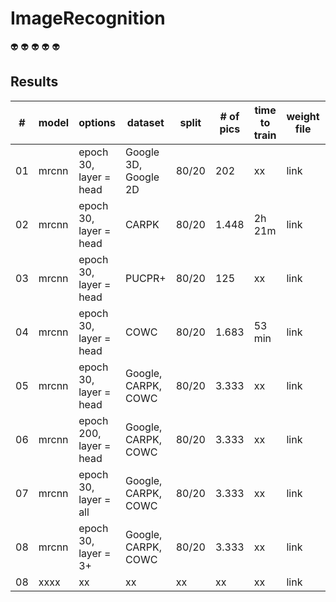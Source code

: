 # ImageRecognition

:alien:
:alien:
:alien:
:alien:
:alien:

## Results

| # | model | options | dataset | split | # of pics |time to train | weight file | mAP |
| --- | --- | --- | --- | --- | --- | --- | --- | --- |
| 01 | mrcnn | epoch 30, layer = head | Google 3D, Google 2D | 80/20 | 202 | xx | link | 0.7739 |
| 02 | mrcnn | epoch 30, layer = head  | CARPK | 80/20 | 1.448 | 2h 21m | link | 0.8446 | 
| 03 | mrcnn | epoch 30, layer = head  | PUCPR+ | 80/20 | 125 | xx | link | 0.3353 |
| 04 | mrcnn | epoch 30, layer = head  | COWC | 80/20 | 1.683 | 53 min | link | 0.7831 |
| 05 | mrcnn | epoch 30, layer = head  | Google, CARPK, COWC | 80/20 | 3.333 | xx | link | xx |
| 06 | mrcnn | epoch 200, layer = head  | Google, CARPK, COWC | 80/20 | 3.333 | xx | link | xx |
| 07 | mrcnn | epoch 30, layer = all  | Google, CARPK, COWC | 80/20 | 3.333 | xx | link | 0.7831 |
| 08 | mrcnn | epoch 30, layer = 3+  | Google, CARPK, COWC | 80/20 | 3.333 | xx | link | 0.8278 |
| 08 | xxxx | xx | xx | xx | xx | xx | link | xx |
